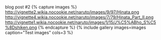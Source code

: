 blog post #2
{% capture images %} http://vignette2.wikia.nocookie.net/naruto/images/9/97/Hinata.png http://vignette4.wikia.nocookie.net/naruto/images/7/79/Hinata_Part_II.png http://vignette1.wikia.nocookie.net/naruto/images/1/15/J%C5%ABho_S%C5%8Dshiken.png {% endcapture %} {% include gallery images=images caption="Test images" cols=3 %}
